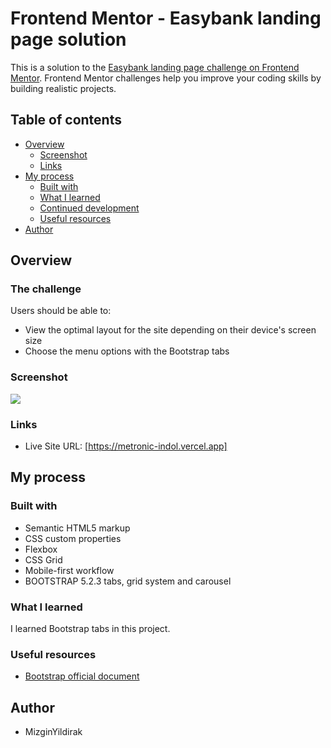 # Frontend Mentor - Easybank landing page solution

This is a solution to the [Easybank landing page challenge on Frontend Mentor](https://www.frontendmentor.io/challenges/easybank-landing-page-WaUhkoDN). Frontend Mentor challenges help you improve your coding skills by building realistic projects. 

## Table of contents

- [Overview](#overview)
  - [Screenshot](#screenshot)
  - [Links](#links)
- [My process](#my-process)
  - [Built with](#built-with)
  - [What I learned](#what-i-learned)
  - [Continued development](#continued-development)
  - [Useful resources](#useful-resources)
- [Author](#author)



## Overview

### The challenge

Users should be able to:

- View the optimal layout for the site depending on their device's screen size
- Choose the menu options with the Bootstrap tabs

### Screenshot

![](https://www.linkpicture.com/q/resim_2023-02-17_012702029.png)

### Links

- Live Site URL: [https://metronic-indol.vercel.app]

## My process

### Built with

- Semantic HTML5 markup
- CSS custom properties
- Flexbox
- CSS Grid
- Mobile-first workflow
- BOOTSTRAP 5.2.3 tabs, grid system and carousel

### What I learned

I learned Bootstrap tabs in this project.

### Useful resources

- [Bootstrap official document](https://blog.getbootstrap.com/2022/11/22/bootstrap-5-2-3/)

## Author

- MizginYildirak


